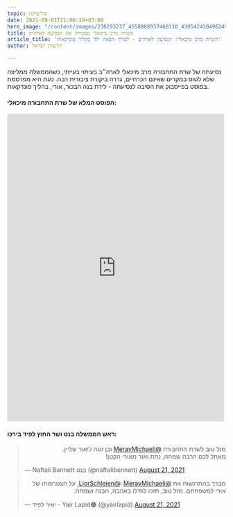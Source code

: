 ```yaml
---
topic: פוליטיקה
date: 2021-09-01T21:00:19+03:00
hero_image: "/content/images/236293237_4558888937468110_4395424204962497220_n.jpg"
title: השרה מרב מיכאלי מסבירה את הנסיעה לארה״ב
article_title: 'השרה מרב מיכאלי: הנסיעה לארה״ב - לצורך הבאת ילד בהליך פונדקאות'
author: חדשות ישראל

---
```

נסיעתה של שרת התחבורה מרב מיכאלי לארה״ב בעיתוי בעייתי, כשהממשלה ממליצה שלא לטוס במקרים שאינם הכרחיים, גררה ביקורת ציבורית רבה. כעת היא מפרסמת בפוסט בפייסבוק את הסיבה לנסיעתה - לידת בנה הבכור, אורי, בהליך פונדקאות.

#### **הפוסט המלא של שרת התחבורה מיכאלי:**

<iframe src="https://www.facebook.com/plugins/post.php?href=https%3A%2F%2Fwww.facebook.com%2FMichaeliMerav%2Fposts%2F4558894937467510&show_text=true&width=500" width="500" height="709" style="border:none;overflow:hidden" scrolling="no" frameborder="0" allowfullscreen="true" allow="autoplay; clipboard-write; encrypted-media; picture-in-picture; web-share"></iframe>

#### ראש הממשלה בנט ושר החוץ לפיד בירכו:

<blockquote class="twitter-tweet"><p lang="iw" dir="rtl">מזל טוב לשרת התחבורה <a href="https://twitter.com/MeravMichaeli?ref_src=twsrc%5Etfw">@MeravMichaeli</a> ובן זוגה ליאור שליין. <br>מאחל לכם הרבה שמחה, נחת ואור מאורי הקטן!</p>&mdash; Naftali Bennett בנט (@naftalibennett) <a href="https://twitter.com/naftalibennett/status/1429133099204554759?ref_src=twsrc%5Etfw">August 21, 2021</a></blockquote> <script async src="https://platform.twitter.com/widgets.js" charset="utf-8"></script>

<blockquote class="twitter-tweet"><p lang="iw" dir="rtl">מברך בהתרגשות את <a href="https://twitter.com/MeravMichaeli?ref_src=twsrc%5Etfw">@MeravMichaeli</a> ו<a href="https://twitter.com/LiorSchleien?ref_src=twsrc%5Etfw">@LiorSchleien</a>, על הצטרפותו של אורי למשפחתם. מזל טוב, תזכו לגדלו באהבה, הבנה ושמחה.</p>&mdash; יאיר לפיד - Yair Lapid🟠 (@yairlapid) <a href="https://twitter.com/yairlapid/status/1429131627117129729?ref_src=twsrc%5Etfw">August 21, 2021</a></blockquote> <script async src="https://platform.twitter.com/widgets.js" charset="utf-8"></script>